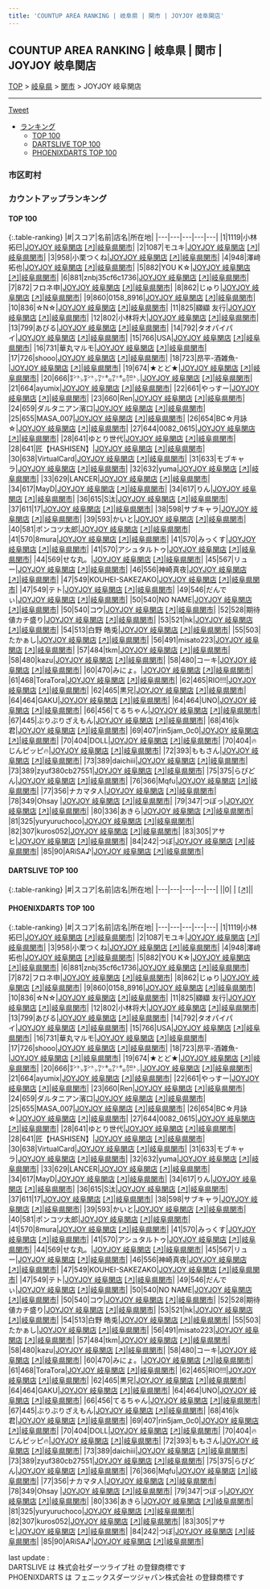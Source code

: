 ```yaml
---
title: 'COUNTUP AREA RANKING | 岐阜県 | 関市 | JOYJOY 岐阜関店'
---
```

## COUNTUP AREA RANKING | 岐阜県 | 関市 | JOYJOY 岐阜関店

[TOP](/darts/rank/) > [岐阜県](/darts/rank/岐阜県/) > [関市](/darts/rank/岐阜県/関市/) > JOYJOY 岐阜関店

___

<a href="https://twitter.com/share?ref_src=twsrc%5Etfw" data-text="COUNTUP AREA RANKING | 岐阜県関市JOYJOY 岐阜関店" class="twitter-share-button" data-hashtags="DARTSLIVE,PHOENIXDARTS,darts,ダーツ" data-show-count="false">Tweet</a>

* [ランキング](#カウントアップランキング)
    * [TOP 100](#top-100)
    * [DARTSLIVE TOP 100](#dartslive-top-100)
    * [PHOENIXDARTS TOP 100](#phoenixdarts-top-100)

### 市区町村

<ul>

</ul>

### カウントアップランキング

#### TOP 100



{:.table-ranking}
|#|スコア|名前|店名|所在地|
|---|---|---|---|---|
|1|1119|<span class="rank-name-pd"><span class="pro-icon-pd"></span>小林 拓巳</span>|<a href="/darts/rank/shops/51020.html">JOYJOY 岐阜関店</a> <a href="https://vs.phoenixdarts.com/jp/shop/shopDetailInfo/s_51020?s_seq=51020">[↗]</a>|<a href="/darts/rank/岐阜県/関市">岐阜県関市</a>|
|2|1087|<span class="rank-name-pd">モユキ</span>|<a href="/darts/rank/shops/51020.html">JOYJOY 岐阜関店</a> <a href="https://vs.phoenixdarts.com/jp/shop/shopDetailInfo/s_51020?s_seq=51020">[↗]</a>|<a href="/darts/rank/岐阜県/関市">岐阜県関市</a>|
|3|958|<span class="rank-name-pd">小栗つくね</span>|<a href="/darts/rank/shops/51020.html">JOYJOY 岐阜関店</a> <a href="https://vs.phoenixdarts.com/jp/shop/shopDetailInfo/s_51020?s_seq=51020">[↗]</a>|<a href="/darts/rank/岐阜県/関市">岐阜県関市</a>|
|4|948|<span class="rank-name-pd">澤﨑 拓也</span>|<a href="/darts/rank/shops/51020.html">JOYJOY 岐阜関店</a> <a href="https://vs.phoenixdarts.com/jp/shop/shopDetailInfo/s_51020?s_seq=51020">[↗]</a>|<a href="/darts/rank/岐阜県/関市">岐阜県関市</a>|
|5|882|<span class="rank-name-pd">YOU  K☆</span>|<a href="/darts/rank/shops/51020.html">JOYJOY 岐阜関店</a> <a href="https://vs.phoenixdarts.com/jp/shop/shopDetailInfo/s_51020?s_seq=51020">[↗]</a>|<a href="/darts/rank/岐阜県/関市">岐阜県関市</a>|
|6|881|<span class="rank-name-pd">znbj35cf6c1736</span>|<a href="/darts/rank/shops/51020.html">JOYJOY 岐阜関店</a> <a href="https://vs.phoenixdarts.com/jp/shop/shopDetailInfo/s_51020?s_seq=51020">[↗]</a>|<a href="/darts/rank/岐阜県/関市">岐阜県関市</a>|
|7|872|<span class="rank-name-pd">フロネ申</span>|<a href="/darts/rank/shops/51020.html">JOYJOY 岐阜関店</a> <a href="https://vs.phoenixdarts.com/jp/shop/shopDetailInfo/s_51020?s_seq=51020">[↗]</a>|<a href="/darts/rank/岐阜県/関市">岐阜県関市</a>|
|8|862|<span class="rank-name-pd">じゅり</span>|<a href="/darts/rank/shops/51020.html">JOYJOY 岐阜関店</a> <a href="https://vs.phoenixdarts.com/jp/shop/shopDetailInfo/s_51020?s_seq=51020">[↗]</a>|<a href="/darts/rank/岐阜県/関市">岐阜県関市</a>|
|9|860|<span class="rank-name-pd">0158_8916</span>|<a href="/darts/rank/shops/51020.html">JOYJOY 岐阜関店</a> <a href="https://vs.phoenixdarts.com/jp/shop/shopDetailInfo/s_51020?s_seq=51020">[↗]</a>|<a href="/darts/rank/岐阜県/関市">岐阜県関市</a>|
|10|836|<span class="rank-name-pd">☆N☆</span>|<a href="/darts/rank/shops/51020.html">JOYJOY 岐阜関店</a> <a href="https://vs.phoenixdarts.com/jp/shop/shopDetailInfo/s_51020?s_seq=51020">[↗]</a>|<a href="/darts/rank/岐阜県/関市">岐阜県関市</a>|
|11|825|<span class="rank-name-pd"><span class="pro-icon-pd"></span>纐纈 友行</span>|<a href="/darts/rank/shops/51020.html">JOYJOY 岐阜関店</a> <a href="https://vs.phoenixdarts.com/jp/shop/shopDetailInfo/s_51020?s_seq=51020">[↗]</a>|<a href="/darts/rank/岐阜県/関市">岐阜県関市</a>|
|12|802|<span class="rank-name-pd">小林将大</span>|<a href="/darts/rank/shops/51020.html">JOYJOY 岐阜関店</a> <a href="https://vs.phoenixdarts.com/jp/shop/shopDetailInfo/s_51020?s_seq=51020">[↗]</a>|<a href="/darts/rank/岐阜県/関市">岐阜県関市</a>|
|13|799|<span class="rank-name-pd">あびる</span>|<a href="/darts/rank/shops/51020.html">JOYJOY 岐阜関店</a> <a href="https://vs.phoenixdarts.com/jp/shop/shopDetailInfo/s_51020?s_seq=51020">[↗]</a>|<a href="/darts/rank/岐阜県/関市">岐阜県関市</a>|
|14|792|<span class="rank-name-pd">タオパイパイ</span>|<a href="/darts/rank/shops/51020.html">JOYJOY 岐阜関店</a> <a href="https://vs.phoenixdarts.com/jp/shop/shopDetailInfo/s_51020?s_seq=51020">[↗]</a>|<a href="/darts/rank/岐阜県/関市">岐阜県関市</a>|
|15|766|<span class="rank-name-pd">USA</span>|<a href="/darts/rank/shops/51020.html">JOYJOY 岐阜関店</a> <a href="https://vs.phoenixdarts.com/jp/shop/shopDetailInfo/s_51020?s_seq=51020">[↗]</a>|<a href="/darts/rank/岐阜県/関市">岐阜県関市</a>|
|16|731|<span class="rank-name-pd">華丸マルモ</span>|<a href="/darts/rank/shops/51020.html">JOYJOY 岐阜関店</a> <a href="https://vs.phoenixdarts.com/jp/shop/shopDetailInfo/s_51020?s_seq=51020">[↗]</a>|<a href="/darts/rank/岐阜県/関市">岐阜県関市</a>|
|17|726|<span class="rank-name-pd">shooo</span>|<a href="/darts/rank/shops/51020.html">JOYJOY 岐阜関店</a> <a href="https://vs.phoenixdarts.com/jp/shop/shopDetailInfo/s_51020?s_seq=51020">[↗]</a>|<a href="/darts/rank/岐阜県/関市">岐阜県関市</a>|
|18|723|<span class="rank-name-pd">昂平-酒雑魚-</span>|<a href="/darts/rank/shops/51020.html">JOYJOY 岐阜関店</a> <a href="https://vs.phoenixdarts.com/jp/shop/shopDetailInfo/s_51020?s_seq=51020">[↗]</a>|<a href="/darts/rank/岐阜県/関市">岐阜県関市</a>|
|19|674|<span class="rank-name-pd">★とど★</span>|<a href="/darts/rank/shops/51020.html">JOYJOY 岐阜関店</a> <a href="https://vs.phoenixdarts.com/jp/shop/shopDetailInfo/s_51020?s_seq=51020">[↗]</a>|<a href="/darts/rank/岐阜県/関市">岐阜県関市</a>|
|20|666|<span class="rank-name-pd">㌢㌧㌢㌧㍗㌔㍗㌔㌍㌧</span>|<a href="/darts/rank/shops/51020.html">JOYJOY 岐阜関店</a> <a href="https://vs.phoenixdarts.com/jp/shop/shopDetailInfo/s_51020?s_seq=51020">[↗]</a>|<a href="/darts/rank/岐阜県/関市">岐阜県関市</a>|
|21|664|<span class="rank-name-pd">ayumix</span>|<a href="/darts/rank/shops/51020.html">JOYJOY 岐阜関店</a> <a href="https://vs.phoenixdarts.com/jp/shop/shopDetailInfo/s_51020?s_seq=51020">[↗]</a>|<a href="/darts/rank/岐阜県/関市">岐阜県関市</a>|
|22|661|<span class="rank-name-pd">やっすー</span>|<a href="/darts/rank/shops/51020.html">JOYJOY 岐阜関店</a> <a href="https://vs.phoenixdarts.com/jp/shop/shopDetailInfo/s_51020?s_seq=51020">[↗]</a>|<a href="/darts/rank/岐阜県/関市">岐阜県関市</a>|
|23|660|<span class="rank-name-pd">Ren</span>|<a href="/darts/rank/shops/51020.html">JOYJOY 岐阜関店</a> <a href="https://vs.phoenixdarts.com/jp/shop/shopDetailInfo/s_51020?s_seq=51020">[↗]</a>|<a href="/darts/rank/岐阜県/関市">岐阜県関市</a>|
|24|659|<span class="rank-name-pd">ダルタニアン濱口</span>|<a href="/darts/rank/shops/51020.html">JOYJOY 岐阜関店</a> <a href="https://vs.phoenixdarts.com/jp/shop/shopDetailInfo/s_51020?s_seq=51020">[↗]</a>|<a href="/darts/rank/岐阜県/関市">岐阜県関市</a>|
|25|655|<span class="rank-name-pd">MASA_007</span>|<a href="/darts/rank/shops/51020.html">JOYJOY 岐阜関店</a> <a href="https://vs.phoenixdarts.com/jp/shop/shopDetailInfo/s_51020?s_seq=51020">[↗]</a>|<a href="/darts/rank/岐阜県/関市">岐阜県関市</a>|
|26|654|<span class="rank-name-pd">BC☆月詠☆</span>|<a href="/darts/rank/shops/51020.html">JOYJOY 岐阜関店</a> <a href="https://vs.phoenixdarts.com/jp/shop/shopDetailInfo/s_51020?s_seq=51020">[↗]</a>|<a href="/darts/rank/岐阜県/関市">岐阜県関市</a>|
|27|644|<span class="rank-name-pd">0082_0615</span>|<a href="/darts/rank/shops/51020.html">JOYJOY 岐阜関店</a> <a href="https://vs.phoenixdarts.com/jp/shop/shopDetailInfo/s_51020?s_seq=51020">[↗]</a>|<a href="/darts/rank/岐阜県/関市">岐阜県関市</a>|
|28|641|<span class="rank-name-pd">ゆとり世代</span>|<a href="/darts/rank/shops/51020.html">JOYJOY 岐阜関店</a> <a href="https://vs.phoenixdarts.com/jp/shop/shopDetailInfo/s_51020?s_seq=51020">[↗]</a>|<a href="/darts/rank/岐阜県/関市">岐阜県関市</a>|
|28|641|<span class="rank-name-pd">匠【HASHISEN】</span>|<a href="/darts/rank/shops/51020.html">JOYJOY 岐阜関店</a> <a href="https://vs.phoenixdarts.com/jp/shop/shopDetailInfo/s_51020?s_seq=51020">[↗]</a>|<a href="/darts/rank/岐阜県/関市">岐阜県関市</a>|
|30|638|<span class="rank-name-pd">VirtualCard</span>|<a href="/darts/rank/shops/51020.html">JOYJOY 岐阜関店</a> <a href="https://vs.phoenixdarts.com/jp/shop/shopDetailInfo/s_51020?s_seq=51020">[↗]</a>|<a href="/darts/rank/岐阜県/関市">岐阜県関市</a>|
|31|633|<span class="rank-name-pd">モブキャラ</span>|<a href="/darts/rank/shops/51020.html">JOYJOY 岐阜関店</a> <a href="https://vs.phoenixdarts.com/jp/shop/shopDetailInfo/s_51020?s_seq=51020">[↗]</a>|<a href="/darts/rank/岐阜県/関市">岐阜県関市</a>|
|32|632|<span class="rank-name-pd">yuma</span>|<a href="/darts/rank/shops/51020.html">JOYJOY 岐阜関店</a> <a href="https://vs.phoenixdarts.com/jp/shop/shopDetailInfo/s_51020?s_seq=51020">[↗]</a>|<a href="/darts/rank/岐阜県/関市">岐阜県関市</a>|
|33|629|<span class="rank-name-pd">LANCER</span>|<a href="/darts/rank/shops/51020.html">JOYJOY 岐阜関店</a> <a href="https://vs.phoenixdarts.com/jp/shop/shopDetailInfo/s_51020?s_seq=51020">[↗]</a>|<a href="/darts/rank/岐阜県/関市">岐阜県関市</a>|
|34|617|<span class="rank-name-pd">MayD</span>|<a href="/darts/rank/shops/51020.html">JOYJOY 岐阜関店</a> <a href="https://vs.phoenixdarts.com/jp/shop/shopDetailInfo/s_51020?s_seq=51020">[↗]</a>|<a href="/darts/rank/岐阜県/関市">岐阜県関市</a>|
|34|617|<span class="rank-name-pd">りん</span>|<a href="/darts/rank/shops/51020.html">JOYJOY 岐阜関店</a> <a href="https://vs.phoenixdarts.com/jp/shop/shopDetailInfo/s_51020?s_seq=51020">[↗]</a>|<a href="/darts/rank/岐阜県/関市">岐阜県関市</a>|
|36|615|<span class="rank-name-pd">S汰</span>|<a href="/darts/rank/shops/51020.html">JOYJOY 岐阜関店</a> <a href="https://vs.phoenixdarts.com/jp/shop/shopDetailInfo/s_51020?s_seq=51020">[↗]</a>|<a href="/darts/rank/岐阜県/関市">岐阜県関市</a>|
|37|611|<span class="rank-name-pd">17</span>|<a href="/darts/rank/shops/51020.html">JOYJOY 岐阜関店</a> <a href="https://vs.phoenixdarts.com/jp/shop/shopDetailInfo/s_51020?s_seq=51020">[↗]</a>|<a href="/darts/rank/岐阜県/関市">岐阜県関市</a>|
|38|598|<span class="rank-name-pd">サブキャラ</span>|<a href="/darts/rank/shops/51020.html">JOYJOY 岐阜関店</a> <a href="https://vs.phoenixdarts.com/jp/shop/shopDetailInfo/s_51020?s_seq=51020">[↗]</a>|<a href="/darts/rank/岐阜県/関市">岐阜県関市</a>|
|39|593|<span class="rank-name-pd">かいと</span>|<a href="/darts/rank/shops/51020.html">JOYJOY 岐阜関店</a> <a href="https://vs.phoenixdarts.com/jp/shop/shopDetailInfo/s_51020?s_seq=51020">[↗]</a>|<a href="/darts/rank/岐阜県/関市">岐阜県関市</a>|
|40|581|<span class="rank-name-pd">ポンコツ太郎</span>|<a href="/darts/rank/shops/51020.html">JOYJOY 岐阜関店</a> <a href="https://vs.phoenixdarts.com/jp/shop/shopDetailInfo/s_51020?s_seq=51020">[↗]</a>|<a href="/darts/rank/岐阜県/関市">岐阜県関市</a>|
|41|570|<span class="rank-name-pd">8mura</span>|<a href="/darts/rank/shops/51020.html">JOYJOY 岐阜関店</a> <a href="https://vs.phoenixdarts.com/jp/shop/shopDetailInfo/s_51020?s_seq=51020">[↗]</a>|<a href="/darts/rank/岐阜県/関市">岐阜県関市</a>|
|41|570|<span class="rank-name-pd">みっくす</span>|<a href="/darts/rank/shops/51020.html">JOYJOY 岐阜関店</a> <a href="https://vs.phoenixdarts.com/jp/shop/shopDetailInfo/s_51020?s_seq=51020">[↗]</a>|<a href="/darts/rank/岐阜県/関市">岐阜県関市</a>|
|41|570|<span class="rank-name-pd">アシュタルトゥ</span>|<a href="/darts/rank/shops/51020.html">JOYJOY 岐阜関店</a> <a href="https://vs.phoenixdarts.com/jp/shop/shopDetailInfo/s_51020?s_seq=51020">[↗]</a>|<a href="/darts/rank/岐阜県/関市">岐阜県関市</a>|
|44|569|<span class="rank-name-pd">せな丸。</span>|<a href="/darts/rank/shops/51020.html">JOYJOY 岐阜関店</a> <a href="https://vs.phoenixdarts.com/jp/shop/shopDetailInfo/s_51020?s_seq=51020">[↗]</a>|<a href="/darts/rank/岐阜県/関市">岐阜県関市</a>|
|45|567|<span class="rank-name-pd">リュー</span>|<a href="/darts/rank/shops/51020.html">JOYJOY 岐阜関店</a> <a href="https://vs.phoenixdarts.com/jp/shop/shopDetailInfo/s_51020?s_seq=51020">[↗]</a>|<a href="/darts/rank/岐阜県/関市">岐阜県関市</a>|
|46|556|<span class="rank-name-pd">神崎真夜</span>|<a href="/darts/rank/shops/51020.html">JOYJOY 岐阜関店</a> <a href="https://vs.phoenixdarts.com/jp/shop/shopDetailInfo/s_51020?s_seq=51020">[↗]</a>|<a href="/darts/rank/岐阜県/関市">岐阜県関市</a>|
|47|549|<span class="rank-name-pd">KOUHEI-SAKEZAKO</span>|<a href="/darts/rank/shops/51020.html">JOYJOY 岐阜関店</a> <a href="https://vs.phoenixdarts.com/jp/shop/shopDetailInfo/s_51020?s_seq=51020">[↗]</a>|<a href="/darts/rank/岐阜県/関市">岐阜県関市</a>|
|47|549|<span class="rank-name-pd">テト</span>|<a href="/darts/rank/shops/51020.html">JOYJOY 岐阜関店</a> <a href="https://vs.phoenixdarts.com/jp/shop/shopDetailInfo/s_51020?s_seq=51020">[↗]</a>|<a href="/darts/rank/岐阜県/関市">岐阜県関市</a>|
|49|546|<span class="rank-name-pd">だんでぃ</span>|<a href="/darts/rank/shops/51020.html">JOYJOY 岐阜関店</a> <a href="https://vs.phoenixdarts.com/jp/shop/shopDetailInfo/s_51020?s_seq=51020">[↗]</a>|<a href="/darts/rank/岐阜県/関市">岐阜県関市</a>|
|50|540|<span class="rank-name-pd">NO NAME</span>|<a href="/darts/rank/shops/51020.html">JOYJOY 岐阜関店</a> <a href="https://vs.phoenixdarts.com/jp/shop/shopDetailInfo/s_51020?s_seq=51020">[↗]</a>|<a href="/darts/rank/岐阜県/関市">岐阜県関市</a>|
|50|540|<span class="rank-name-pd">コウ</span>|<a href="/darts/rank/shops/51020.html">JOYJOY 岐阜関店</a> <a href="https://vs.phoenixdarts.com/jp/shop/shopDetailInfo/s_51020?s_seq=51020">[↗]</a>|<a href="/darts/rank/岐阜県/関市">岐阜県関市</a>|
|52|528|<span class="rank-name-pd">期待値カチ盛り</span>|<a href="/darts/rank/shops/51020.html">JOYJOY 岐阜関店</a> <a href="https://vs.phoenixdarts.com/jp/shop/shopDetailInfo/s_51020?s_seq=51020">[↗]</a>|<a href="/darts/rank/岐阜県/関市">岐阜県関市</a>|
|53|521|<span class="rank-name-pd">hk</span>|<a href="/darts/rank/shops/51020.html">JOYJOY 岐阜関店</a> <a href="https://vs.phoenixdarts.com/jp/shop/shopDetailInfo/s_51020?s_seq=51020">[↗]</a>|<a href="/darts/rank/岐阜県/関市">岐阜県関市</a>|
|54|513|<span class="rank-name-pd">白野 皓兎</span>|<a href="/darts/rank/shops/51020.html">JOYJOY 岐阜関店</a> <a href="https://vs.phoenixdarts.com/jp/shop/shopDetailInfo/s_51020?s_seq=51020">[↗]</a>|<a href="/darts/rank/岐阜県/関市">岐阜県関市</a>|
|55|503|<span class="rank-name-pd">たかぁし</span>|<a href="/darts/rank/shops/51020.html">JOYJOY 岐阜関店</a> <a href="https://vs.phoenixdarts.com/jp/shop/shopDetailInfo/s_51020?s_seq=51020">[↗]</a>|<a href="/darts/rank/岐阜県/関市">岐阜県関市</a>|
|56|491|<span class="rank-name-pd">misato223</span>|<a href="/darts/rank/shops/51020.html">JOYJOY 岐阜関店</a> <a href="https://vs.phoenixdarts.com/jp/shop/shopDetailInfo/s_51020?s_seq=51020">[↗]</a>|<a href="/darts/rank/岐阜県/関市">岐阜県関市</a>|
|57|484|<span class="rank-name-pd">tkm</span>|<a href="/darts/rank/shops/51020.html">JOYJOY 岐阜関店</a> <a href="https://vs.phoenixdarts.com/jp/shop/shopDetailInfo/s_51020?s_seq=51020">[↗]</a>|<a href="/darts/rank/岐阜県/関市">岐阜県関市</a>|
|58|480|<span class="rank-name-pd">kazu</span>|<a href="/darts/rank/shops/51020.html">JOYJOY 岐阜関店</a> <a href="https://vs.phoenixdarts.com/jp/shop/shopDetailInfo/s_51020?s_seq=51020">[↗]</a>|<a href="/darts/rank/岐阜県/関市">岐阜県関市</a>|
|58|480|<span class="rank-name-pd">コーキ</span>|<a href="/darts/rank/shops/51020.html">JOYJOY 岐阜関店</a> <a href="https://vs.phoenixdarts.com/jp/shop/shopDetailInfo/s_51020?s_seq=51020">[↗]</a>|<a href="/darts/rank/岐阜県/関市">岐阜県関市</a>|
|60|470|<span class="rank-name-pd">みにょ。</span>|<a href="/darts/rank/shops/51020.html">JOYJOY 岐阜関店</a> <a href="https://vs.phoenixdarts.com/jp/shop/shopDetailInfo/s_51020?s_seq=51020">[↗]</a>|<a href="/darts/rank/岐阜県/関市">岐阜県関市</a>|
|61|468|<span class="rank-name-pd">ToraTora</span>|<a href="/darts/rank/shops/51020.html">JOYJOY 岐阜関店</a> <a href="https://vs.phoenixdarts.com/jp/shop/shopDetailInfo/s_51020?s_seq=51020">[↗]</a>|<a href="/darts/rank/岐阜県/関市">岐阜県関市</a>|
|62|465|<span class="rank-name-pd">RIO!!!</span>|<a href="/darts/rank/shops/51020.html">JOYJOY 岐阜関店</a> <a href="https://vs.phoenixdarts.com/jp/shop/shopDetailInfo/s_51020?s_seq=51020">[↗]</a>|<a href="/darts/rank/岐阜県/関市">岐阜県関市</a>|
|62|465|<span class="rank-name-pd">黒兄</span>|<a href="/darts/rank/shops/51020.html">JOYJOY 岐阜関店</a> <a href="https://vs.phoenixdarts.com/jp/shop/shopDetailInfo/s_51020?s_seq=51020">[↗]</a>|<a href="/darts/rank/岐阜県/関市">岐阜県関市</a>|
|64|464|<span class="rank-name-pd">GAKU</span>|<a href="/darts/rank/shops/51020.html">JOYJOY 岐阜関店</a> <a href="https://vs.phoenixdarts.com/jp/shop/shopDetailInfo/s_51020?s_seq=51020">[↗]</a>|<a href="/darts/rank/岐阜県/関市">岐阜県関市</a>|
|64|464|<span class="rank-name-pd">UNO</span>|<a href="/darts/rank/shops/51020.html">JOYJOY 岐阜関店</a> <a href="https://vs.phoenixdarts.com/jp/shop/shopDetailInfo/s_51020?s_seq=51020">[↗]</a>|<a href="/darts/rank/岐阜県/関市">岐阜県関市</a>|
|66|456|<span class="rank-name-pd">てるちゃん</span>|<a href="/darts/rank/shops/51020.html">JOYJOY 岐阜関店</a> <a href="https://vs.phoenixdarts.com/jp/shop/shopDetailInfo/s_51020?s_seq=51020">[↗]</a>|<a href="/darts/rank/岐阜県/関市">岐阜県関市</a>|
|67|445|<span class="rank-name-pd">ぶりぶりざえもん</span>|<a href="/darts/rank/shops/51020.html">JOYJOY 岐阜関店</a> <a href="https://vs.phoenixdarts.com/jp/shop/shopDetailInfo/s_51020?s_seq=51020">[↗]</a>|<a href="/darts/rank/岐阜県/関市">岐阜県関市</a>|
|68|416|<span class="rank-name-pd">k君</span>|<a href="/darts/rank/shops/51020.html">JOYJOY 岐阜関店</a> <a href="https://vs.phoenixdarts.com/jp/shop/shopDetailInfo/s_51020?s_seq=51020">[↗]</a>|<a href="/darts/rank/岐阜県/関市">岐阜県関市</a>|
|69|407|<span class="rank-name-pd">rin5jam_0c0</span>|<a href="/darts/rank/shops/51020.html">JOYJOY 岐阜関店</a> <a href="https://vs.phoenixdarts.com/jp/shop/shopDetailInfo/s_51020?s_seq=51020">[↗]</a>|<a href="/darts/rank/岐阜県/関市">岐阜県関市</a>|
|70|404|<span class="rank-name-pd">DOLL</span>|<a href="/darts/rank/shops/51020.html">JOYJOY 岐阜関店</a> <a href="https://vs.phoenixdarts.com/jp/shop/shopDetailInfo/s_51020?s_seq=51020">[↗]</a>|<a href="/darts/rank/岐阜県/関市">岐阜県関市</a>|
|70|404|<span class="rank-name-pd">🔥じんピッピ🔥</span>|<a href="/darts/rank/shops/51020.html">JOYJOY 岐阜関店</a> <a href="https://vs.phoenixdarts.com/jp/shop/shopDetailInfo/s_51020?s_seq=51020">[↗]</a>|<a href="/darts/rank/岐阜県/関市">岐阜県関市</a>|
|72|393|<span class="rank-name-pd">ももさん</span>|<a href="/darts/rank/shops/51020.html">JOYJOY 岐阜関店</a> <a href="https://vs.phoenixdarts.com/jp/shop/shopDetailInfo/s_51020?s_seq=51020">[↗]</a>|<a href="/darts/rank/岐阜県/関市">岐阜県関市</a>|
|73|389|<span class="rank-name-pd">daichiii</span>|<a href="/darts/rank/shops/51020.html">JOYJOY 岐阜関店</a> <a href="https://vs.phoenixdarts.com/jp/shop/shopDetailInfo/s_51020?s_seq=51020">[↗]</a>|<a href="/darts/rank/岐阜県/関市">岐阜県関市</a>|
|73|389|<span class="rank-name-pd">zyuf380cb27551</span>|<a href="/darts/rank/shops/51020.html">JOYJOY 岐阜関店</a> <a href="https://vs.phoenixdarts.com/jp/shop/shopDetailInfo/s_51020?s_seq=51020">[↗]</a>|<a href="/darts/rank/岐阜県/関市">岐阜県関市</a>|
|75|375|<span class="rank-name-pd">らぴどん</span>|<a href="/darts/rank/shops/51020.html">JOYJOY 岐阜関店</a> <a href="https://vs.phoenixdarts.com/jp/shop/shopDetailInfo/s_51020?s_seq=51020">[↗]</a>|<a href="/darts/rank/岐阜県/関市">岐阜県関市</a>|
|76|366|<span class="rank-name-pd">Mqfu</span>|<a href="/darts/rank/shops/51020.html">JOYJOY 岐阜関店</a> <a href="https://vs.phoenixdarts.com/jp/shop/shopDetailInfo/s_51020?s_seq=51020">[↗]</a>|<a href="/darts/rank/岐阜県/関市">岐阜県関市</a>|
|77|356|<span class="rank-name-pd">ナカマタ人</span>|<a href="/darts/rank/shops/51020.html">JOYJOY 岐阜関店</a> <a href="https://vs.phoenixdarts.com/jp/shop/shopDetailInfo/s_51020?s_seq=51020">[↗]</a>|<a href="/darts/rank/岐阜県/関市">岐阜県関市</a>|
|78|349|<span class="rank-name-pd">Ohsay </span>|<a href="/darts/rank/shops/51020.html">JOYJOY 岐阜関店</a> <a href="https://vs.phoenixdarts.com/jp/shop/shopDetailInfo/s_51020?s_seq=51020">[↗]</a>|<a href="/darts/rank/岐阜県/関市">岐阜県関市</a>|
|79|347|<span class="rank-name-pd">つぼっ</span>|<a href="/darts/rank/shops/51020.html">JOYJOY 岐阜関店</a> <a href="https://vs.phoenixdarts.com/jp/shop/shopDetailInfo/s_51020?s_seq=51020">[↗]</a>|<a href="/darts/rank/岐阜県/関市">岐阜県関市</a>|
|80|336|<span class="rank-name-pd">あきら</span>|<a href="/darts/rank/shops/51020.html">JOYJOY 岐阜関店</a> <a href="https://vs.phoenixdarts.com/jp/shop/shopDetailInfo/s_51020?s_seq=51020">[↗]</a>|<a href="/darts/rank/岐阜県/関市">岐阜県関市</a>|
|81|325|<span class="rank-name-pd">yuryuruchoco</span>|<a href="/darts/rank/shops/51020.html">JOYJOY 岐阜関店</a> <a href="https://vs.phoenixdarts.com/jp/shop/shopDetailInfo/s_51020?s_seq=51020">[↗]</a>|<a href="/darts/rank/岐阜県/関市">岐阜県関市</a>|
|82|307|<span class="rank-name-pd">kuros052</span>|<a href="/darts/rank/shops/51020.html">JOYJOY 岐阜関店</a> <a href="https://vs.phoenixdarts.com/jp/shop/shopDetailInfo/s_51020?s_seq=51020">[↗]</a>|<a href="/darts/rank/岐阜県/関市">岐阜県関市</a>|
|83|305|<span class="rank-name-pd">アサヒ</span>|<a href="/darts/rank/shops/51020.html">JOYJOY 岐阜関店</a> <a href="https://vs.phoenixdarts.com/jp/shop/shopDetailInfo/s_51020?s_seq=51020">[↗]</a>|<a href="/darts/rank/岐阜県/関市">岐阜県関市</a>|
|84|242|<span class="rank-name-pd">つぼ</span>|<a href="/darts/rank/shops/51020.html">JOYJOY 岐阜関店</a> <a href="https://vs.phoenixdarts.com/jp/shop/shopDetailInfo/s_51020?s_seq=51020">[↗]</a>|<a href="/darts/rank/岐阜県/関市">岐阜県関市</a>|
|85|90|<span class="rank-name-pd">ARiSA♪</span>|<a href="/darts/rank/shops/51020.html">JOYJOY 岐阜関店</a> <a href="https://vs.phoenixdarts.com/jp/shop/shopDetailInfo/s_51020?s_seq=51020">[↗]</a>|<a href="/darts/rank/岐阜県/関市">岐阜県関市</a>|


#### DARTSLIVE TOP 100



{:.table-ranking}
|#|スコア|名前|店名|所在地|
|---|---|---|---|---|
||0|<span class="rank-name-dl"> </span>|<a href="/darts/rank/shops/.html"></a> <a href="">[↗]</a>|<a href="/darts/rank//"></a>|


#### PHOENIXDARTS TOP 100



{:.table-ranking}
|#|スコア|名前|店名|所在地|
|---|---|---|---|---|
|1|1119|<span class="rank-name-pd"><span class="pro-icon-pd"></span>小林 拓巳</span>|<a href="/darts/rank/shops/51020.html">JOYJOY 岐阜関店</a> <a href="https://vs.phoenixdarts.com/jp/shop/shopDetailInfo/s_51020?s_seq=51020">[↗]</a>|<a href="/darts/rank/岐阜県/関市">岐阜県関市</a>|
|2|1087|<span class="rank-name-pd">モユキ</span>|<a href="/darts/rank/shops/51020.html">JOYJOY 岐阜関店</a> <a href="https://vs.phoenixdarts.com/jp/shop/shopDetailInfo/s_51020?s_seq=51020">[↗]</a>|<a href="/darts/rank/岐阜県/関市">岐阜県関市</a>|
|3|958|<span class="rank-name-pd">小栗つくね</span>|<a href="/darts/rank/shops/51020.html">JOYJOY 岐阜関店</a> <a href="https://vs.phoenixdarts.com/jp/shop/shopDetailInfo/s_51020?s_seq=51020">[↗]</a>|<a href="/darts/rank/岐阜県/関市">岐阜県関市</a>|
|4|948|<span class="rank-name-pd">澤﨑 拓也</span>|<a href="/darts/rank/shops/51020.html">JOYJOY 岐阜関店</a> <a href="https://vs.phoenixdarts.com/jp/shop/shopDetailInfo/s_51020?s_seq=51020">[↗]</a>|<a href="/darts/rank/岐阜県/関市">岐阜県関市</a>|
|5|882|<span class="rank-name-pd">YOU  K☆</span>|<a href="/darts/rank/shops/51020.html">JOYJOY 岐阜関店</a> <a href="https://vs.phoenixdarts.com/jp/shop/shopDetailInfo/s_51020?s_seq=51020">[↗]</a>|<a href="/darts/rank/岐阜県/関市">岐阜県関市</a>|
|6|881|<span class="rank-name-pd">znbj35cf6c1736</span>|<a href="/darts/rank/shops/51020.html">JOYJOY 岐阜関店</a> <a href="https://vs.phoenixdarts.com/jp/shop/shopDetailInfo/s_51020?s_seq=51020">[↗]</a>|<a href="/darts/rank/岐阜県/関市">岐阜県関市</a>|
|7|872|<span class="rank-name-pd">フロネ申</span>|<a href="/darts/rank/shops/51020.html">JOYJOY 岐阜関店</a> <a href="https://vs.phoenixdarts.com/jp/shop/shopDetailInfo/s_51020?s_seq=51020">[↗]</a>|<a href="/darts/rank/岐阜県/関市">岐阜県関市</a>|
|8|862|<span class="rank-name-pd">じゅり</span>|<a href="/darts/rank/shops/51020.html">JOYJOY 岐阜関店</a> <a href="https://vs.phoenixdarts.com/jp/shop/shopDetailInfo/s_51020?s_seq=51020">[↗]</a>|<a href="/darts/rank/岐阜県/関市">岐阜県関市</a>|
|9|860|<span class="rank-name-pd">0158_8916</span>|<a href="/darts/rank/shops/51020.html">JOYJOY 岐阜関店</a> <a href="https://vs.phoenixdarts.com/jp/shop/shopDetailInfo/s_51020?s_seq=51020">[↗]</a>|<a href="/darts/rank/岐阜県/関市">岐阜県関市</a>|
|10|836|<span class="rank-name-pd">☆N☆</span>|<a href="/darts/rank/shops/51020.html">JOYJOY 岐阜関店</a> <a href="https://vs.phoenixdarts.com/jp/shop/shopDetailInfo/s_51020?s_seq=51020">[↗]</a>|<a href="/darts/rank/岐阜県/関市">岐阜県関市</a>|
|11|825|<span class="rank-name-pd"><span class="pro-icon-pd"></span>纐纈 友行</span>|<a href="/darts/rank/shops/51020.html">JOYJOY 岐阜関店</a> <a href="https://vs.phoenixdarts.com/jp/shop/shopDetailInfo/s_51020?s_seq=51020">[↗]</a>|<a href="/darts/rank/岐阜県/関市">岐阜県関市</a>|
|12|802|<span class="rank-name-pd">小林将大</span>|<a href="/darts/rank/shops/51020.html">JOYJOY 岐阜関店</a> <a href="https://vs.phoenixdarts.com/jp/shop/shopDetailInfo/s_51020?s_seq=51020">[↗]</a>|<a href="/darts/rank/岐阜県/関市">岐阜県関市</a>|
|13|799|<span class="rank-name-pd">あびる</span>|<a href="/darts/rank/shops/51020.html">JOYJOY 岐阜関店</a> <a href="https://vs.phoenixdarts.com/jp/shop/shopDetailInfo/s_51020?s_seq=51020">[↗]</a>|<a href="/darts/rank/岐阜県/関市">岐阜県関市</a>|
|14|792|<span class="rank-name-pd">タオパイパイ</span>|<a href="/darts/rank/shops/51020.html">JOYJOY 岐阜関店</a> <a href="https://vs.phoenixdarts.com/jp/shop/shopDetailInfo/s_51020?s_seq=51020">[↗]</a>|<a href="/darts/rank/岐阜県/関市">岐阜県関市</a>|
|15|766|<span class="rank-name-pd">USA</span>|<a href="/darts/rank/shops/51020.html">JOYJOY 岐阜関店</a> <a href="https://vs.phoenixdarts.com/jp/shop/shopDetailInfo/s_51020?s_seq=51020">[↗]</a>|<a href="/darts/rank/岐阜県/関市">岐阜県関市</a>|
|16|731|<span class="rank-name-pd">華丸マルモ</span>|<a href="/darts/rank/shops/51020.html">JOYJOY 岐阜関店</a> <a href="https://vs.phoenixdarts.com/jp/shop/shopDetailInfo/s_51020?s_seq=51020">[↗]</a>|<a href="/darts/rank/岐阜県/関市">岐阜県関市</a>|
|17|726|<span class="rank-name-pd">shooo</span>|<a href="/darts/rank/shops/51020.html">JOYJOY 岐阜関店</a> <a href="https://vs.phoenixdarts.com/jp/shop/shopDetailInfo/s_51020?s_seq=51020">[↗]</a>|<a href="/darts/rank/岐阜県/関市">岐阜県関市</a>|
|18|723|<span class="rank-name-pd">昂平-酒雑魚-</span>|<a href="/darts/rank/shops/51020.html">JOYJOY 岐阜関店</a> <a href="https://vs.phoenixdarts.com/jp/shop/shopDetailInfo/s_51020?s_seq=51020">[↗]</a>|<a href="/darts/rank/岐阜県/関市">岐阜県関市</a>|
|19|674|<span class="rank-name-pd">★とど★</span>|<a href="/darts/rank/shops/51020.html">JOYJOY 岐阜関店</a> <a href="https://vs.phoenixdarts.com/jp/shop/shopDetailInfo/s_51020?s_seq=51020">[↗]</a>|<a href="/darts/rank/岐阜県/関市">岐阜県関市</a>|
|20|666|<span class="rank-name-pd">㌢㌧㌢㌧㍗㌔㍗㌔㌍㌧</span>|<a href="/darts/rank/shops/51020.html">JOYJOY 岐阜関店</a> <a href="https://vs.phoenixdarts.com/jp/shop/shopDetailInfo/s_51020?s_seq=51020">[↗]</a>|<a href="/darts/rank/岐阜県/関市">岐阜県関市</a>|
|21|664|<span class="rank-name-pd">ayumix</span>|<a href="/darts/rank/shops/51020.html">JOYJOY 岐阜関店</a> <a href="https://vs.phoenixdarts.com/jp/shop/shopDetailInfo/s_51020?s_seq=51020">[↗]</a>|<a href="/darts/rank/岐阜県/関市">岐阜県関市</a>|
|22|661|<span class="rank-name-pd">やっすー</span>|<a href="/darts/rank/shops/51020.html">JOYJOY 岐阜関店</a> <a href="https://vs.phoenixdarts.com/jp/shop/shopDetailInfo/s_51020?s_seq=51020">[↗]</a>|<a href="/darts/rank/岐阜県/関市">岐阜県関市</a>|
|23|660|<span class="rank-name-pd">Ren</span>|<a href="/darts/rank/shops/51020.html">JOYJOY 岐阜関店</a> <a href="https://vs.phoenixdarts.com/jp/shop/shopDetailInfo/s_51020?s_seq=51020">[↗]</a>|<a href="/darts/rank/岐阜県/関市">岐阜県関市</a>|
|24|659|<span class="rank-name-pd">ダルタニアン濱口</span>|<a href="/darts/rank/shops/51020.html">JOYJOY 岐阜関店</a> <a href="https://vs.phoenixdarts.com/jp/shop/shopDetailInfo/s_51020?s_seq=51020">[↗]</a>|<a href="/darts/rank/岐阜県/関市">岐阜県関市</a>|
|25|655|<span class="rank-name-pd">MASA_007</span>|<a href="/darts/rank/shops/51020.html">JOYJOY 岐阜関店</a> <a href="https://vs.phoenixdarts.com/jp/shop/shopDetailInfo/s_51020?s_seq=51020">[↗]</a>|<a href="/darts/rank/岐阜県/関市">岐阜県関市</a>|
|26|654|<span class="rank-name-pd">BC☆月詠☆</span>|<a href="/darts/rank/shops/51020.html">JOYJOY 岐阜関店</a> <a href="https://vs.phoenixdarts.com/jp/shop/shopDetailInfo/s_51020?s_seq=51020">[↗]</a>|<a href="/darts/rank/岐阜県/関市">岐阜県関市</a>|
|27|644|<span class="rank-name-pd">0082_0615</span>|<a href="/darts/rank/shops/51020.html">JOYJOY 岐阜関店</a> <a href="https://vs.phoenixdarts.com/jp/shop/shopDetailInfo/s_51020?s_seq=51020">[↗]</a>|<a href="/darts/rank/岐阜県/関市">岐阜県関市</a>|
|28|641|<span class="rank-name-pd">ゆとり世代</span>|<a href="/darts/rank/shops/51020.html">JOYJOY 岐阜関店</a> <a href="https://vs.phoenixdarts.com/jp/shop/shopDetailInfo/s_51020?s_seq=51020">[↗]</a>|<a href="/darts/rank/岐阜県/関市">岐阜県関市</a>|
|28|641|<span class="rank-name-pd">匠【HASHISEN】</span>|<a href="/darts/rank/shops/51020.html">JOYJOY 岐阜関店</a> <a href="https://vs.phoenixdarts.com/jp/shop/shopDetailInfo/s_51020?s_seq=51020">[↗]</a>|<a href="/darts/rank/岐阜県/関市">岐阜県関市</a>|
|30|638|<span class="rank-name-pd">VirtualCard</span>|<a href="/darts/rank/shops/51020.html">JOYJOY 岐阜関店</a> <a href="https://vs.phoenixdarts.com/jp/shop/shopDetailInfo/s_51020?s_seq=51020">[↗]</a>|<a href="/darts/rank/岐阜県/関市">岐阜県関市</a>|
|31|633|<span class="rank-name-pd">モブキャラ</span>|<a href="/darts/rank/shops/51020.html">JOYJOY 岐阜関店</a> <a href="https://vs.phoenixdarts.com/jp/shop/shopDetailInfo/s_51020?s_seq=51020">[↗]</a>|<a href="/darts/rank/岐阜県/関市">岐阜県関市</a>|
|32|632|<span class="rank-name-pd">yuma</span>|<a href="/darts/rank/shops/51020.html">JOYJOY 岐阜関店</a> <a href="https://vs.phoenixdarts.com/jp/shop/shopDetailInfo/s_51020?s_seq=51020">[↗]</a>|<a href="/darts/rank/岐阜県/関市">岐阜県関市</a>|
|33|629|<span class="rank-name-pd">LANCER</span>|<a href="/darts/rank/shops/51020.html">JOYJOY 岐阜関店</a> <a href="https://vs.phoenixdarts.com/jp/shop/shopDetailInfo/s_51020?s_seq=51020">[↗]</a>|<a href="/darts/rank/岐阜県/関市">岐阜県関市</a>|
|34|617|<span class="rank-name-pd">MayD</span>|<a href="/darts/rank/shops/51020.html">JOYJOY 岐阜関店</a> <a href="https://vs.phoenixdarts.com/jp/shop/shopDetailInfo/s_51020?s_seq=51020">[↗]</a>|<a href="/darts/rank/岐阜県/関市">岐阜県関市</a>|
|34|617|<span class="rank-name-pd">りん</span>|<a href="/darts/rank/shops/51020.html">JOYJOY 岐阜関店</a> <a href="https://vs.phoenixdarts.com/jp/shop/shopDetailInfo/s_51020?s_seq=51020">[↗]</a>|<a href="/darts/rank/岐阜県/関市">岐阜県関市</a>|
|36|615|<span class="rank-name-pd">S汰</span>|<a href="/darts/rank/shops/51020.html">JOYJOY 岐阜関店</a> <a href="https://vs.phoenixdarts.com/jp/shop/shopDetailInfo/s_51020?s_seq=51020">[↗]</a>|<a href="/darts/rank/岐阜県/関市">岐阜県関市</a>|
|37|611|<span class="rank-name-pd">17</span>|<a href="/darts/rank/shops/51020.html">JOYJOY 岐阜関店</a> <a href="https://vs.phoenixdarts.com/jp/shop/shopDetailInfo/s_51020?s_seq=51020">[↗]</a>|<a href="/darts/rank/岐阜県/関市">岐阜県関市</a>|
|38|598|<span class="rank-name-pd">サブキャラ</span>|<a href="/darts/rank/shops/51020.html">JOYJOY 岐阜関店</a> <a href="https://vs.phoenixdarts.com/jp/shop/shopDetailInfo/s_51020?s_seq=51020">[↗]</a>|<a href="/darts/rank/岐阜県/関市">岐阜県関市</a>|
|39|593|<span class="rank-name-pd">かいと</span>|<a href="/darts/rank/shops/51020.html">JOYJOY 岐阜関店</a> <a href="https://vs.phoenixdarts.com/jp/shop/shopDetailInfo/s_51020?s_seq=51020">[↗]</a>|<a href="/darts/rank/岐阜県/関市">岐阜県関市</a>|
|40|581|<span class="rank-name-pd">ポンコツ太郎</span>|<a href="/darts/rank/shops/51020.html">JOYJOY 岐阜関店</a> <a href="https://vs.phoenixdarts.com/jp/shop/shopDetailInfo/s_51020?s_seq=51020">[↗]</a>|<a href="/darts/rank/岐阜県/関市">岐阜県関市</a>|
|41|570|<span class="rank-name-pd">8mura</span>|<a href="/darts/rank/shops/51020.html">JOYJOY 岐阜関店</a> <a href="https://vs.phoenixdarts.com/jp/shop/shopDetailInfo/s_51020?s_seq=51020">[↗]</a>|<a href="/darts/rank/岐阜県/関市">岐阜県関市</a>|
|41|570|<span class="rank-name-pd">みっくす</span>|<a href="/darts/rank/shops/51020.html">JOYJOY 岐阜関店</a> <a href="https://vs.phoenixdarts.com/jp/shop/shopDetailInfo/s_51020?s_seq=51020">[↗]</a>|<a href="/darts/rank/岐阜県/関市">岐阜県関市</a>|
|41|570|<span class="rank-name-pd">アシュタルトゥ</span>|<a href="/darts/rank/shops/51020.html">JOYJOY 岐阜関店</a> <a href="https://vs.phoenixdarts.com/jp/shop/shopDetailInfo/s_51020?s_seq=51020">[↗]</a>|<a href="/darts/rank/岐阜県/関市">岐阜県関市</a>|
|44|569|<span class="rank-name-pd">せな丸。</span>|<a href="/darts/rank/shops/51020.html">JOYJOY 岐阜関店</a> <a href="https://vs.phoenixdarts.com/jp/shop/shopDetailInfo/s_51020?s_seq=51020">[↗]</a>|<a href="/darts/rank/岐阜県/関市">岐阜県関市</a>|
|45|567|<span class="rank-name-pd">リュー</span>|<a href="/darts/rank/shops/51020.html">JOYJOY 岐阜関店</a> <a href="https://vs.phoenixdarts.com/jp/shop/shopDetailInfo/s_51020?s_seq=51020">[↗]</a>|<a href="/darts/rank/岐阜県/関市">岐阜県関市</a>|
|46|556|<span class="rank-name-pd">神崎真夜</span>|<a href="/darts/rank/shops/51020.html">JOYJOY 岐阜関店</a> <a href="https://vs.phoenixdarts.com/jp/shop/shopDetailInfo/s_51020?s_seq=51020">[↗]</a>|<a href="/darts/rank/岐阜県/関市">岐阜県関市</a>|
|47|549|<span class="rank-name-pd">KOUHEI-SAKEZAKO</span>|<a href="/darts/rank/shops/51020.html">JOYJOY 岐阜関店</a> <a href="https://vs.phoenixdarts.com/jp/shop/shopDetailInfo/s_51020?s_seq=51020">[↗]</a>|<a href="/darts/rank/岐阜県/関市">岐阜県関市</a>|
|47|549|<span class="rank-name-pd">テト</span>|<a href="/darts/rank/shops/51020.html">JOYJOY 岐阜関店</a> <a href="https://vs.phoenixdarts.com/jp/shop/shopDetailInfo/s_51020?s_seq=51020">[↗]</a>|<a href="/darts/rank/岐阜県/関市">岐阜県関市</a>|
|49|546|<span class="rank-name-pd">だんでぃ</span>|<a href="/darts/rank/shops/51020.html">JOYJOY 岐阜関店</a> <a href="https://vs.phoenixdarts.com/jp/shop/shopDetailInfo/s_51020?s_seq=51020">[↗]</a>|<a href="/darts/rank/岐阜県/関市">岐阜県関市</a>|
|50|540|<span class="rank-name-pd">NO NAME</span>|<a href="/darts/rank/shops/51020.html">JOYJOY 岐阜関店</a> <a href="https://vs.phoenixdarts.com/jp/shop/shopDetailInfo/s_51020?s_seq=51020">[↗]</a>|<a href="/darts/rank/岐阜県/関市">岐阜県関市</a>|
|50|540|<span class="rank-name-pd">コウ</span>|<a href="/darts/rank/shops/51020.html">JOYJOY 岐阜関店</a> <a href="https://vs.phoenixdarts.com/jp/shop/shopDetailInfo/s_51020?s_seq=51020">[↗]</a>|<a href="/darts/rank/岐阜県/関市">岐阜県関市</a>|
|52|528|<span class="rank-name-pd">期待値カチ盛り</span>|<a href="/darts/rank/shops/51020.html">JOYJOY 岐阜関店</a> <a href="https://vs.phoenixdarts.com/jp/shop/shopDetailInfo/s_51020?s_seq=51020">[↗]</a>|<a href="/darts/rank/岐阜県/関市">岐阜県関市</a>|
|53|521|<span class="rank-name-pd">hk</span>|<a href="/darts/rank/shops/51020.html">JOYJOY 岐阜関店</a> <a href="https://vs.phoenixdarts.com/jp/shop/shopDetailInfo/s_51020?s_seq=51020">[↗]</a>|<a href="/darts/rank/岐阜県/関市">岐阜県関市</a>|
|54|513|<span class="rank-name-pd">白野 皓兎</span>|<a href="/darts/rank/shops/51020.html">JOYJOY 岐阜関店</a> <a href="https://vs.phoenixdarts.com/jp/shop/shopDetailInfo/s_51020?s_seq=51020">[↗]</a>|<a href="/darts/rank/岐阜県/関市">岐阜県関市</a>|
|55|503|<span class="rank-name-pd">たかぁし</span>|<a href="/darts/rank/shops/51020.html">JOYJOY 岐阜関店</a> <a href="https://vs.phoenixdarts.com/jp/shop/shopDetailInfo/s_51020?s_seq=51020">[↗]</a>|<a href="/darts/rank/岐阜県/関市">岐阜県関市</a>|
|56|491|<span class="rank-name-pd">misato223</span>|<a href="/darts/rank/shops/51020.html">JOYJOY 岐阜関店</a> <a href="https://vs.phoenixdarts.com/jp/shop/shopDetailInfo/s_51020?s_seq=51020">[↗]</a>|<a href="/darts/rank/岐阜県/関市">岐阜県関市</a>|
|57|484|<span class="rank-name-pd">tkm</span>|<a href="/darts/rank/shops/51020.html">JOYJOY 岐阜関店</a> <a href="https://vs.phoenixdarts.com/jp/shop/shopDetailInfo/s_51020?s_seq=51020">[↗]</a>|<a href="/darts/rank/岐阜県/関市">岐阜県関市</a>|
|58|480|<span class="rank-name-pd">kazu</span>|<a href="/darts/rank/shops/51020.html">JOYJOY 岐阜関店</a> <a href="https://vs.phoenixdarts.com/jp/shop/shopDetailInfo/s_51020?s_seq=51020">[↗]</a>|<a href="/darts/rank/岐阜県/関市">岐阜県関市</a>|
|58|480|<span class="rank-name-pd">コーキ</span>|<a href="/darts/rank/shops/51020.html">JOYJOY 岐阜関店</a> <a href="https://vs.phoenixdarts.com/jp/shop/shopDetailInfo/s_51020?s_seq=51020">[↗]</a>|<a href="/darts/rank/岐阜県/関市">岐阜県関市</a>|
|60|470|<span class="rank-name-pd">みにょ。</span>|<a href="/darts/rank/shops/51020.html">JOYJOY 岐阜関店</a> <a href="https://vs.phoenixdarts.com/jp/shop/shopDetailInfo/s_51020?s_seq=51020">[↗]</a>|<a href="/darts/rank/岐阜県/関市">岐阜県関市</a>|
|61|468|<span class="rank-name-pd">ToraTora</span>|<a href="/darts/rank/shops/51020.html">JOYJOY 岐阜関店</a> <a href="https://vs.phoenixdarts.com/jp/shop/shopDetailInfo/s_51020?s_seq=51020">[↗]</a>|<a href="/darts/rank/岐阜県/関市">岐阜県関市</a>|
|62|465|<span class="rank-name-pd">RIO!!!</span>|<a href="/darts/rank/shops/51020.html">JOYJOY 岐阜関店</a> <a href="https://vs.phoenixdarts.com/jp/shop/shopDetailInfo/s_51020?s_seq=51020">[↗]</a>|<a href="/darts/rank/岐阜県/関市">岐阜県関市</a>|
|62|465|<span class="rank-name-pd">黒兄</span>|<a href="/darts/rank/shops/51020.html">JOYJOY 岐阜関店</a> <a href="https://vs.phoenixdarts.com/jp/shop/shopDetailInfo/s_51020?s_seq=51020">[↗]</a>|<a href="/darts/rank/岐阜県/関市">岐阜県関市</a>|
|64|464|<span class="rank-name-pd">GAKU</span>|<a href="/darts/rank/shops/51020.html">JOYJOY 岐阜関店</a> <a href="https://vs.phoenixdarts.com/jp/shop/shopDetailInfo/s_51020?s_seq=51020">[↗]</a>|<a href="/darts/rank/岐阜県/関市">岐阜県関市</a>|
|64|464|<span class="rank-name-pd">UNO</span>|<a href="/darts/rank/shops/51020.html">JOYJOY 岐阜関店</a> <a href="https://vs.phoenixdarts.com/jp/shop/shopDetailInfo/s_51020?s_seq=51020">[↗]</a>|<a href="/darts/rank/岐阜県/関市">岐阜県関市</a>|
|66|456|<span class="rank-name-pd">てるちゃん</span>|<a href="/darts/rank/shops/51020.html">JOYJOY 岐阜関店</a> <a href="https://vs.phoenixdarts.com/jp/shop/shopDetailInfo/s_51020?s_seq=51020">[↗]</a>|<a href="/darts/rank/岐阜県/関市">岐阜県関市</a>|
|67|445|<span class="rank-name-pd">ぶりぶりざえもん</span>|<a href="/darts/rank/shops/51020.html">JOYJOY 岐阜関店</a> <a href="https://vs.phoenixdarts.com/jp/shop/shopDetailInfo/s_51020?s_seq=51020">[↗]</a>|<a href="/darts/rank/岐阜県/関市">岐阜県関市</a>|
|68|416|<span class="rank-name-pd">k君</span>|<a href="/darts/rank/shops/51020.html">JOYJOY 岐阜関店</a> <a href="https://vs.phoenixdarts.com/jp/shop/shopDetailInfo/s_51020?s_seq=51020">[↗]</a>|<a href="/darts/rank/岐阜県/関市">岐阜県関市</a>|
|69|407|<span class="rank-name-pd">rin5jam_0c0</span>|<a href="/darts/rank/shops/51020.html">JOYJOY 岐阜関店</a> <a href="https://vs.phoenixdarts.com/jp/shop/shopDetailInfo/s_51020?s_seq=51020">[↗]</a>|<a href="/darts/rank/岐阜県/関市">岐阜県関市</a>|
|70|404|<span class="rank-name-pd">DOLL</span>|<a href="/darts/rank/shops/51020.html">JOYJOY 岐阜関店</a> <a href="https://vs.phoenixdarts.com/jp/shop/shopDetailInfo/s_51020?s_seq=51020">[↗]</a>|<a href="/darts/rank/岐阜県/関市">岐阜県関市</a>|
|70|404|<span class="rank-name-pd">🔥じんピッピ🔥</span>|<a href="/darts/rank/shops/51020.html">JOYJOY 岐阜関店</a> <a href="https://vs.phoenixdarts.com/jp/shop/shopDetailInfo/s_51020?s_seq=51020">[↗]</a>|<a href="/darts/rank/岐阜県/関市">岐阜県関市</a>|
|72|393|<span class="rank-name-pd">ももさん</span>|<a href="/darts/rank/shops/51020.html">JOYJOY 岐阜関店</a> <a href="https://vs.phoenixdarts.com/jp/shop/shopDetailInfo/s_51020?s_seq=51020">[↗]</a>|<a href="/darts/rank/岐阜県/関市">岐阜県関市</a>|
|73|389|<span class="rank-name-pd">daichiii</span>|<a href="/darts/rank/shops/51020.html">JOYJOY 岐阜関店</a> <a href="https://vs.phoenixdarts.com/jp/shop/shopDetailInfo/s_51020?s_seq=51020">[↗]</a>|<a href="/darts/rank/岐阜県/関市">岐阜県関市</a>|
|73|389|<span class="rank-name-pd">zyuf380cb27551</span>|<a href="/darts/rank/shops/51020.html">JOYJOY 岐阜関店</a> <a href="https://vs.phoenixdarts.com/jp/shop/shopDetailInfo/s_51020?s_seq=51020">[↗]</a>|<a href="/darts/rank/岐阜県/関市">岐阜県関市</a>|
|75|375|<span class="rank-name-pd">らぴどん</span>|<a href="/darts/rank/shops/51020.html">JOYJOY 岐阜関店</a> <a href="https://vs.phoenixdarts.com/jp/shop/shopDetailInfo/s_51020?s_seq=51020">[↗]</a>|<a href="/darts/rank/岐阜県/関市">岐阜県関市</a>|
|76|366|<span class="rank-name-pd">Mqfu</span>|<a href="/darts/rank/shops/51020.html">JOYJOY 岐阜関店</a> <a href="https://vs.phoenixdarts.com/jp/shop/shopDetailInfo/s_51020?s_seq=51020">[↗]</a>|<a href="/darts/rank/岐阜県/関市">岐阜県関市</a>|
|77|356|<span class="rank-name-pd">ナカマタ人</span>|<a href="/darts/rank/shops/51020.html">JOYJOY 岐阜関店</a> <a href="https://vs.phoenixdarts.com/jp/shop/shopDetailInfo/s_51020?s_seq=51020">[↗]</a>|<a href="/darts/rank/岐阜県/関市">岐阜県関市</a>|
|78|349|<span class="rank-name-pd">Ohsay </span>|<a href="/darts/rank/shops/51020.html">JOYJOY 岐阜関店</a> <a href="https://vs.phoenixdarts.com/jp/shop/shopDetailInfo/s_51020?s_seq=51020">[↗]</a>|<a href="/darts/rank/岐阜県/関市">岐阜県関市</a>|
|79|347|<span class="rank-name-pd">つぼっ</span>|<a href="/darts/rank/shops/51020.html">JOYJOY 岐阜関店</a> <a href="https://vs.phoenixdarts.com/jp/shop/shopDetailInfo/s_51020?s_seq=51020">[↗]</a>|<a href="/darts/rank/岐阜県/関市">岐阜県関市</a>|
|80|336|<span class="rank-name-pd">あきら</span>|<a href="/darts/rank/shops/51020.html">JOYJOY 岐阜関店</a> <a href="https://vs.phoenixdarts.com/jp/shop/shopDetailInfo/s_51020?s_seq=51020">[↗]</a>|<a href="/darts/rank/岐阜県/関市">岐阜県関市</a>|
|81|325|<span class="rank-name-pd">yuryuruchoco</span>|<a href="/darts/rank/shops/51020.html">JOYJOY 岐阜関店</a> <a href="https://vs.phoenixdarts.com/jp/shop/shopDetailInfo/s_51020?s_seq=51020">[↗]</a>|<a href="/darts/rank/岐阜県/関市">岐阜県関市</a>|
|82|307|<span class="rank-name-pd">kuros052</span>|<a href="/darts/rank/shops/51020.html">JOYJOY 岐阜関店</a> <a href="https://vs.phoenixdarts.com/jp/shop/shopDetailInfo/s_51020?s_seq=51020">[↗]</a>|<a href="/darts/rank/岐阜県/関市">岐阜県関市</a>|
|83|305|<span class="rank-name-pd">アサヒ</span>|<a href="/darts/rank/shops/51020.html">JOYJOY 岐阜関店</a> <a href="https://vs.phoenixdarts.com/jp/shop/shopDetailInfo/s_51020?s_seq=51020">[↗]</a>|<a href="/darts/rank/岐阜県/関市">岐阜県関市</a>|
|84|242|<span class="rank-name-pd">つぼ</span>|<a href="/darts/rank/shops/51020.html">JOYJOY 岐阜関店</a> <a href="https://vs.phoenixdarts.com/jp/shop/shopDetailInfo/s_51020?s_seq=51020">[↗]</a>|<a href="/darts/rank/岐阜県/関市">岐阜県関市</a>|
|85|90|<span class="rank-name-pd">ARiSA♪</span>|<a href="/darts/rank/shops/51020.html">JOYJOY 岐阜関店</a> <a href="https://vs.phoenixdarts.com/jp/shop/shopDetailInfo/s_51020?s_seq=51020">[↗]</a>|<a href="/darts/rank/岐阜県/関市">岐阜県関市</a>|


<div class="footer border-top border-gray-light mt-5 pt-3 text-right text-gray">
    last update : <span style="font-weight: italic" id="foot_last_modified"></span><br />
    DARTSLIVE は 株式会社ダーツライブ社 の登録商標です<br />
    PHOENIXDARTS は フェニックスダーツジャパン株式会社 の登録商標です<br />
</div>

<script src="https://cdnjs.cloudflare.com/ajax/libs/jquery.tablesorter/2.31.3/js/jquery.tablesorter.min.js" integrity="sha512-qzgd5cYSZcosqpzpn7zF2ZId8f/8CHmFKZ8j7mU4OUXTNRd5g+ZHBPsgKEwoqxCtdQvExE5LprwwPAgoicguNg==" crossorigin="anonymous" referrerpolicy="no-referrer"></script>
<link rel="stylesheet" href="https://cdnjs.cloudflare.com/ajax/libs/jquery.tablesorter/2.31.3/css/theme.default.min.css" integrity="sha512-wghhOJkjQX0Lh3NSWvNKeZ0ZpNn+SPVXX1Qyc9OCaogADktxrBiBdKGDoqVUOyhStvMBmJQ8ZdMHiR3wuEq8+w==" crossorigin="anonymous" referrerpolicy="no-referrer" />
<script>
$(function() {
    $(".table-ranking").tablesorter({sortList:[[0, 0]]});
    $("#foot_last_modified").text(formatDate(new Date(document.lastModified), 'yyyy-MM-dd HH:mm:ss'));
});
</script>

<script async src="https://platform.twitter.com/widgets.js" charset="utf-8"></script>